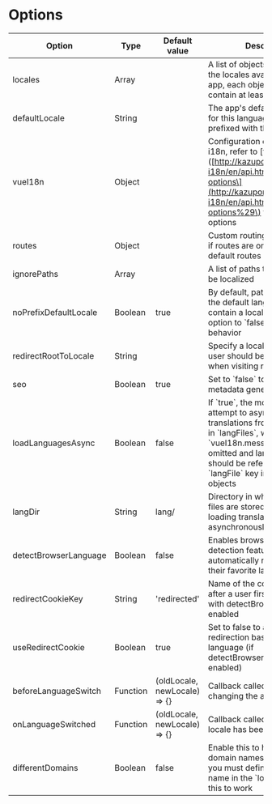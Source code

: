 # Options

| Option                | Type     | Default value                     | Description                                                                                                                                                                                                                                                |
|-----------------------|----------|-----------------------------------|------------------------------------------------------------------------------------------------------------------------------------------------------------------------------------------------------------------------------------------------------------|
| locales               | Array    |                                   | A list of objects that describes the locales available in your app, each object should contain at least a \`code\` key                                                                                                                                     |
| defaultLocale         | String   |                                   | The app's default locale, URLs for this language won't be prefixed with the locale code                                                                                                                                                                    |
| vueI18n               | Object   |                                   | Configuration options for vue-i18n, refer to \[the doc\]\([http://kazupon.github.io/vue-i18n/en/api.html\#constructor-options\](http://kazupon.github.io/vue-i18n/en/api.html#constructor-options%29\) for supported options                               |
| routes                | Object   |                                   | Custom routing configuration, if routes are omitted, Nuxt's default routes are used                                                                                                                                                                        |
| ignorePaths           | Array    |                                   | A list of paths that should not be localized                                                                                                                                                                                                               |
| noPrefixDefaultLocale | Boolean  | true                              | By default, paths generated for the default language don't contain a locale prefix, set this option to \`false\` to disable this behavior                                                                                                                  |
| redirectRootToLocale  | String   |                                   | Specify a locale to which the user should be redirected when visiting root URL \(/\)                                                                                                                                                                       |
| seo                   | Boolean  | true                              | Set to \`false\` to disable SEO metadata generation                                                                                                                                                                                                        |
| loadLanguagesAsync    | Boolean  | false                             | If \`true\`, the module will attempt to asynchronously load translations from files defined in \`langFiles\`, when using this, \`vueI18n.messages\` can be omitted and language files should be referenced using a \`langFile\` key in \`locales\` objects |
| langDir               | String   | lang/                             | Directory in which translations files are stored \(used when loading translations asynchronously\)                                                                                                                                                         |
| detectBrowserLanguage | Boolean  | false                             | Enables browser's language detection feature to automatically redirect users to their favorite language                                                                                                                                                    |
| redirectCookieKey     | String   | 'redirected'                      | Name of the cookie that is set after a user first visits the app with detectBrowserLanguage enabled                                                                                                                                                        |
| useRedirectCookie     | Boolean  | true                              | Set to false to always trigger redirection based on browser's language \(if detectBrowserLanguage is enabled\)                                                                                                                                             |
| beforeLanguageSwitch  | Function | \(oldLocale, newLocale\) =&gt; {} | Callback called before changing the app's locale                                                                                                                                                                                                           |
| onLanguageSwitched    | Function | \(oldLocale, newLocale\) =&gt; {} | Callback called once the app's locale has been changed                                                                                                                                                                                                     |
| differentDomains      | Boolean  | false                             | Enable this to have different domain names for each locale, you must define the domain name in the \`locales\` option for this to work                                                                                                                     |




